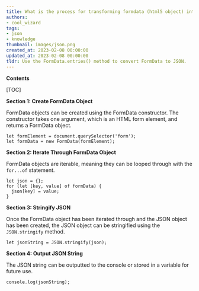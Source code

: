 ```yaml
---
title: What is the process for transforming formdata (html5 object) into json?
authors:
- cool_wizard
tags:
- json
- knowledge
thumbnail: images/json.png
created_at: 2023-02-08 00:00:00
updated_at: 2023-02-08 00:00:00
tldr: Use the FormData.entries() method to convert FormData to JSON.
---
```


**Contents**

[TOC]

**Section 1: Create FormData Object**

FormData objects can be created using the FormData constructor. The constructor takes one argument, which is an HTML form element, and returns a FormData object.

```
let formElement = document.querySelector('form');
let formData = new FormData(formElement);
```

**Section 2: Iterate Through FormData Object**

FormData objects are iterable, meaning they can be looped through with the `for...of` statement.

```
let json = {};
for (let [key, value] of formData) {
  json[key] = value;
}
```

**Section 3: Stringify JSON**

Once the FormData object has been iterated through and the JSON object has been created, the JSON object can be stringified using the `JSON.stringify` method.

```
let jsonString = JSON.stringify(json);
```

**Section 4: Output JSON String**

The JSON string can be outputted to the console or stored in a variable for future use.

```
console.log(jsonString);
```
